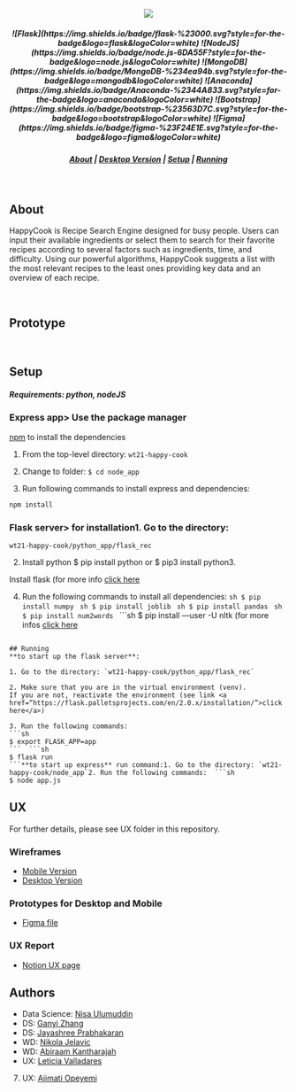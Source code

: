 <p align="center">
<img src=https://user-images.githubusercontent.com/73216174/149679461-b22ff91c-a52f-49b2-9553-f8712dcd74b0.png>
</p>

<h5 align="center">
![Flask](https://img.shields.io/badge/flask-%23000.svg?style=for-the-badge&logo=flask&logoColor=white)
![NodeJS](https://img.shields.io/badge/node.js-6DA55F?style=for-the-badge&logo=node.js&logoColor=white)
![MongoDB](https://img.shields.io/badge/MongoDB-%234ea94b.svg?style=for-the-badge&logo=mongodb&logoColor=white)
![Anaconda](https://img.shields.io/badge/Anaconda-%2344A833.svg?style=for-the-badge&logo=anaconda&logoColor=white)
![Bootstrap](https://img.shields.io/badge/bootstrap-%23563D7C.svg?style=for-the-badge&logo=bootstrap&logoColor=white)
![Figma](https://img.shields.io/badge/figma-%23F24E1E.svg?style=for-the-badge&logo=figma&logoColor=white)
</h5>

<h5 align="center">
  <a href="#About">About</a>  |
  <a href="#Prototype">Desktop Version</a>  |
  <a href="#Setup">Setup</a>  |
  <a href="Running">Running</a>
</h5>

&nbsp;

## About

HappyCook is Recipe Search Engine designed for busy people. Users can input their available ingredients or select them to search for their favorite recipes according to several factors such as ingredients, time, and difficulty. Using our powerful algorithms, HappyCook suggests a list with the most relevant recipes to the least ones providing key data and an overview of each recipe.

&nbsp;

## Prototype

&nbsp;

## Setup
##### Requirements: python, nodeJS
### Express app> Use the package manager

[npm](https://npmjs.com/) to install the dependencies

1. From the top-level directory:
`wt21-happy-cook`

2. Change to folder:
`$ cd node_app`

3. Run following commands to install express and dependencies:  
```sh
npm install
```
### Flask server> for installation1. Go to the directory:
`wt21-happy-cook/python_app/flask_rec`

2. Install python
$ pip install python  or  $ pip3 install python3.

Install flask (for more info <a href=“https://flask.palletsprojects.com/en/2.0.x/installation/”>click here</a>

4. Run the following commands to install all dependencies:  ```sh
  $ pip install numpy
  ```  ```sh
  $ pip install joblib
  ```  ```sh
  $ pip install pandas
  ```  ```sh
  $ pip install num2words
  ```  ```sh
  $ pip install —user -U nltk (for more infos <a href=“https://www.nltk.org/install.html”>click here</a>
  ```Note: If you find any ImportError messages, continue to install missing dependencies.

## Running
**to start up the flask server**:

1. Go to the directory: `wt21-happy-cook/python_app/flask_rec`

2. Make sure that you are in the virtual environment (venv).
  If you are not, reactivate the environment (see link <a href=“https://flask.palletsprojects.com/en/2.0.x/installation/”>click here</a>)

3. Run the following commands:  
  ```sh
  $ export FLASK_APP=app
  ```  ```sh
  $ flask run
  ```**to start up express** run command:1. Go to the directory: `wt21-happy-cook/node_app`2. Run the following commands:  ```sh
  $ node app.js
  ```

## UX
For further details, please see UX folder in this repository.

### Wireframes
- [Mobile Version](https://miro.com/app/board/uXjVOZkxDTU=/?invite_link_id=679773140499)
- [Desktop Version](https://miro.com/app/board/uXjVOdmbmc4=/?invite_link_id=583642410797)

### Prototypes for Desktop and Mobile
- [Figma file](https://www.figma.com/file/cFAruddFG2PtB5Wa9CKp0R/Prototype1)

### UX Report
- [Notion UX page](https://happycook.notion.site/HappyCook-UX-b945b4438e014fefbae45cf0bac6adeb)

## Authors
- Data Science: [Nisa Ulumuddin](https://github.com/nisaulumuddin)
- DS: [Ganyi Zhang](https://github.com/Yii67)
- DS: [Jayashree Prabhakaran](https://github.com/JayashreePrabhakaran)
- WD: [Nikola Jelavic](https://github.com/NikolaJelavic)
- WD: [Abiraam Kantharajah](https://github.com/akrava25)
- UX: [Leticia Valladares](https://github.com/lavf)
7. UX: [Ajimati Opeyemi](https://github.com/ope1521)

